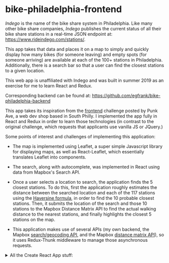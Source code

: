 # bike-philadelphia-frontend

*Indego* is the name of the bike share system in Philadelphia. Like many other bike share companies, *Indego* publishes the current status of all their bike share stations in a real-time JSON endpoint at: https://www.rideindego.com/stations/.

This app takes that data and places it on a map to simply and quickly display how many bikes (for someone leaving) and empty spots (for someone arriving) are available at each of the 100+ stations in Philadelphia. Additionally, there is a search bar so that a user can find the closest stations to a given location.

This web app is unaffiliated with Indego and was built in summer 2019 as an exercise for me to learn React and Redux.

Corresponding backend can be found at: https://github.com/egfrank/bike-philadelphia-backend

This app takes its inspiration from the [frontend](https://github.com/punkave/frontend-challenge) challenge posted by Punk Ave, a web dev shop based in South Philly.  I implemented the app fully in React and Redux in order to learn those technologies (in contrast to the original challenge, which requests that applicants use vanilla JS or JQuery.)

Some points of interest and challenges of implementing this application:

- The map is implemented using Leaflet, a super simple Javascript library for displaying maps, as well as React-Leaflet, which essentially translates Leaflet into components.

- The search, along with autocomplete, was implemented in React using data from Mapbox's Search API.

- Once a user selects a location to search, the application finds the 5 closest stations. To do this, first the application roughly estimates the distance between the searched location and each of the 117 stations using the [Haversine formula](https://en.wikipedia.org/wiki/Haversine_formula), in order to find the 10 probable closest stations. Then, it submits the location of the search and those 10 stations to the Mapbox Distance Matrix API to find the actual walking distance to the nearest stations, and finally highlights the closest 5 stations on the map.

- This application makes use of several APIs (my own backend, the Mapbox [search/geocoding API](https://docs.mapbox.com/api/search/), and the Mapbox [distance matrix API](https://docs.mapbox.com/api/navigation/#matrix)), so it uses Redux-Thunk middleware to manage those asynchronous requests. 



<details><summary>All the Create React App stuff:</summary>
<p>


This project was bootstrapped with [Create React App](https://github.com/facebook/create-react-app).

## Available Scripts

In the project directory, you can run:

### `npm start`

Runs the app in the development mode.<br>
Open [http://localhost:3000](http://localhost:3000) to view it in the browser.

The page will reload if you make edits.<br>
You will also see any lint errors in the console.

### `npm test`

Launches the test runner in the interactive watch mode.<br>
See the section about [running tests](https://facebook.github.io/create-react-app/docs/running-tests) for more information.

### `npm run build`

Builds the app for production to the `build` folder.<br>
It correctly bundles React in production mode and optimizes the build for the best performance.

The build is minified and the filenames include the hashes.<br>
Your app is ready to be deployed!

See the section about [deployment](https://facebook.github.io/create-react-app/docs/deployment) for more information.

### `npm run eject`

**Note: this is a one-way operation. Once you `eject`, you can’t go back!**

If you aren’t satisfied with the build tool and configuration choices, you can `eject` at any time. This command will remove the single build dependency from your project.

Instead, it will copy all the configuration files and the transitive dependencies (Webpack, Babel, ESLint, etc) right into your project so you have full control over them. All of the commands except `eject` will still work, but they will point to the copied scripts so you can tweak them. At this point you’re on your own.

You don’t have to ever use `eject`. The curated feature set is suitable for small and middle deployments, and you shouldn’t feel obligated to use this feature. However we understand that this tool wouldn’t be useful if you couldn’t customize it when you are ready for it.

## Learn More

You can learn more in the [Create React App documentation](https://facebook.github.io/create-react-app/docs/getting-started).

To learn React, check out the [React documentation](https://reactjs.org/).

### Code Splitting

This section has moved here: https://facebook.github.io/create-react-app/docs/code-splitting

### Analyzing the Bundle Size

This section has moved here: https://facebook.github.io/create-react-app/docs/analyzing-the-bundle-size

### Making a Progressive Web App

This section has moved here: https://facebook.github.io/create-react-app/docs/making-a-progressive-web-app

### Advanced Configuration

This section has moved here: https://facebook.github.io/create-react-app/docs/advanced-configuration

### Deployment

This section has moved here: https://facebook.github.io/create-react-app/docs/deployment

### `npm run build` fails to minify

This section has moved here: https://facebook.github.io/create-react-app/docs/troubleshooting#npm-run-build-fails-to-minify


</p>
</details>
